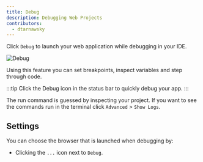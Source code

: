 ```yaml
---
title: Debug
description: Debugging Web Projects
contributors:
  - dtarnawsky
---
```



Click `Debug` to launch your web application while debugging in your IDE.

![Debug](./debugging.gif)

Using this feature you can set breakpoints, inspect variables and step through code.

:::tip
Click the Debug icon in the status bar to quickly debug your app.
:::

The run command is guessed by inspecting your project. If you want to see the commands run in the terminal click `Advanced` > `Show Logs`.

## Settings

You can choose the browser that is launched when debugging by:
- Clicking the `...` icon next to `Debug`.

